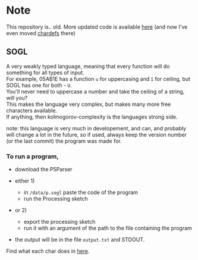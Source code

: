 # Note
This repository is.. old. More updated code is available [here](https://github.com/dzaima/SOGLOnline) (and now I've even moved [chardefs](https://github.com/dzaima/SOGLOnline/blob/master/compiler/interpreter/data/charDefs.txt) there)

## SOGL
A very weakly typed language, meaning that every function will do something for all types of input.  
For example, 05AB1E has a function `u` for uppercasing and `î` for ceiling, but SOGL has one for both - `U`.  
You'll never need to uppercase a number and take the ceiling of a string, will you?  
This makes the language very complex, but makes many more free characters available.  
If anything, then kolmogorov-complexity is the languages strong side.  

note: this language is very much in developement, and can, and probably will change a lot in the future, so if used, always keep the version number (or the last commit) the program was made for.

### To run a program, 

- download the P5Parser

- either 1)
  - in `/data/p.sogl` paste the code of the program
  - run the Processing sketch

- or 2)
  - export the processing sketch
  - run it with an argument of the path to the file containing the program
- the output will be in the file `output.txt` and STDOUT.

Find what each char does in [here](P5ParserV0_12/data/charDefs.txt).
